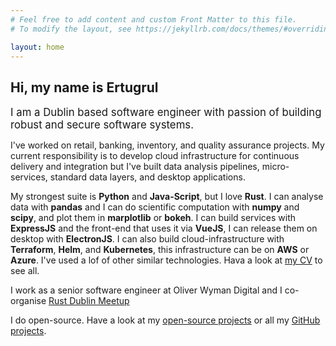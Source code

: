 ```yaml
---
# Feel free to add content and custom Front Matter to this file.
# To modify the layout, see https://jekyllrb.com/docs/themes/#overriding-theme-defaults

layout: home
---
```

## Hi, my name is Ertugrul
<big>I am a Dublin based software engineer with passion of building robust and secure software
systems.</big>

I've worked on retail, banking, inventory, and quality assurance projects. My current responsibility
is to develop cloud infrastructure for continuous delivery and integration but I've built data
analysis pipelines, micro-services, standard data layers, and desktop applications.

My strongest suite is **Python** and **Java-Script**, but I love **Rust**. I can analyse data with
**pandas** and I can do scientific computation with **numpy** and **scipy**, and plot them in
**marplotlib** or **bokeh**. I can build services with **ExpressJS** and the front-end that uses it
via **VueJS**, I can release them on desktop with **ElectronJS**. I can also build
cloud-infrastructure with **Terraform**, **Helm**, and **Kubernetes**, this infrastructure can be on
**AWS** or **Azure**. I've used a lof of other similar technologies. Hava a look at [my CV](/cv) to
see all.

I work as a senior software engineer at Oliver Wyman Digital and I co-organise [Rust Dublin
Meetup](https://www.meetup.com/Rust-Dublin/)

I do open-source. Have a look at my [open-source projects](/projects) or all my [GitHub
projects](https://github.com/ekarademir).
